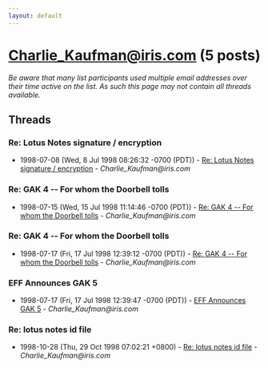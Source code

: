 ```yaml
---
layout: default
---
```


# Charlie_Kaufman@iris.com (5 posts)

_Be aware that many list participants used multiple email addresses over their time active on the list. As such this page may not contain all threads available._

## Threads

### Re: Lotus Notes signature / encryption
+ 1998-07-08 (Wed, 8 Jul 1998 08:26:32 -0700 (PDT)) - [Re: Lotus Notes signature / encryption](/archive/1998/07/0bd1879a85bba3524d488ac76a41590b62e15910af980e04cbd4a7e52d3d88ae) - _Charlie_Kaufman@iris.com_

### Re: GAK 4 -- For whom the Doorbell tolls
+ 1998-07-15 (Wed, 15 Jul 1998 11:14:46 -0700 (PDT)) - [Re: GAK 4 -- For whom the Doorbell tolls](/archive/1998/07/89add7fcc54714365dc6739bd3453b4f3c852af98ba958e19f32acda4be54be3) - _Charlie_Kaufman@iris.com_

### Re: GAK 4 -- For whom the Doorbell tolls
+ 1998-07-17 (Fri, 17 Jul 1998 12:39:12 -0700 (PDT)) - [Re: GAK 4 -- For whom the Doorbell tolls](/archive/1998/07/a732c2bdd5b883de82d53ea8f20eebb4b9180edfcce77ff90454ff2e6293dfad) - _Charlie_Kaufman@iris.com_

### EFF Announces GAK 5
+ 1998-07-17 (Fri, 17 Jul 1998 12:39:47 -0700 (PDT)) - [EFF Announces GAK 5](/archive/1998/07/7136d8aa46f350e41cc7b75941812eae46950ef5ba7d7efa679fb83a5dd8675a) - _Charlie_Kaufman@iris.com_

### Re: lotus notes id file
+ 1998-10-28 (Thu, 29 Oct 1998 07:02:21 +0800) - [Re: lotus notes id file](/archive/1998/10/ac8563d7c254bf607394a80f9a177170d60e0a0e981959b4b80e485aabcad1ec) - _Charlie_Kaufman@iris.com_

